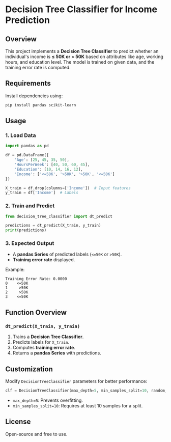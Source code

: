 # Decision Tree Classifier for Income Prediction

## Overview
This project implements a **Decision Tree Classifier** to predict whether an individual's income is **≤ 50K or > 50K** based on attributes like age, working hours, and education level. The model is trained on given data, and the training error rate is computed.

## Requirements
Install dependencies using:
```bash
pip install pandas scikit-learn
```

## Usage
### 1. Load Data
```python
import pandas as pd

df = pd.DataFrame({
    'Age': [25, 45, 35, 50],
    'HoursPerWeek': [40, 50, 60, 45],
    'Education': [10, 14, 16, 12],
    'Income': ['<=50K', '>50K', '>50K', '<=50K']
})

X_train = df.drop(columns=['Income'])  # Input features
y_train = df['Income']  # Labels
```

### 2. Train and Predict
```python
from decision_tree_classifier import dt_predict

predictions = dt_predict(X_train, y_train)
print(predictions)
```

### 3. Expected Output
- A **pandas Series** of predicted labels (`<=50K` or `>50K`).
- **Training error rate** displayed.

Example:
```
Training Error Rate: 0.0000
0    <=50K
1     >50K
2     >50K
3    <=50K
```

## Function Overview
### `dt_predict(X_train, y_train)`
1. Trains a **Decision Tree Classifier**.
2. Predicts labels for `X_train`.
3. Computes **training error rate**.
4. Returns a **pandas Series** with predictions.

## Customization
Modify `DecisionTreeClassifier` parameters for better performance:
```python
clf = DecisionTreeClassifier(max_depth=5, min_samples_split=10, random_state=42)
```
- `max_depth=5`: Prevents overfitting.
- `min_samples_split=10`: Requires at least 10 samples for a split.

## License
Open-source and free to use.

